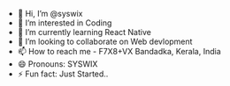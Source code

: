 - 👋 Hi, I’m @syswix
- 👀 I’m interested in Coding
- 🌱 I’m currently learning React Native
- 💞️ I’m looking to collaborate on Web devlopment
- 📫 How to reach me - F7X8+VX Bandadka, Kerala, India
- 😄 Pronouns: SYSWIX
- ⚡ Fun fact: Just Started..

<!---
syswix/syswix is a ✨ special ✨ repository because its `README.md` (this file) appears on your GitHub profile.
You can click the Preview link to take a look at your changes.
--->
